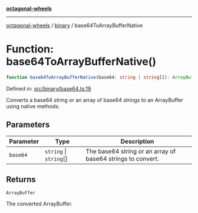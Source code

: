 [**octagonal-wheels**](../../README.md)

***

[octagonal-wheels](../../modules.md) / [binary](../README.md) / base64ToArrayBufferNative

# Function: base64ToArrayBufferNative()

```ts
function base64ToArrayBufferNative(base64: string | string[]): ArrayBuffer;
```

Defined in: [src/binary/base64.ts:19](https://github.com/vrtmrz/octagonal-wheels/blob/main/src/binary/base64.ts#L19)

Converts a base64 string or an array of base64 strings to an ArrayBuffer using native methods.

## Parameters

| Parameter | Type | Description |
| ------ | ------ | ------ |
| `base64` | `string` \| `string`[] | The base64 string or an array of base64 strings to convert. |

## Returns

`ArrayBuffer`

The converted ArrayBuffer.
